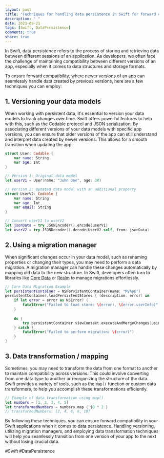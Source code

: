 ```yaml
---
layout: post
title: "Techniques for handling data persistence in Swift for forward compatibility"
description: " "
date: 2023-09-21
tags: [Swift, DataPersistence]
comments: true
share: true
---
```


In Swift, data persistence refers to the process of storing and retrieving data between different sessions of an application. As developers, we often face the challenge of maintaining compatibility between different versions of an app, especially when it comes to data structures and storage formats.

To ensure forward compatibility, where newer versions of an app can seamlessly handle data created by previous versions, here are a few techniques you can employ:

## 1. Versioning your data models

When working with persistent data, it's essential to version your data models to track changes over time. Swift offers powerful features to help with this, such as the Codable protocol and JSON serialization. By associating different versions of your data models with specific app versions, you can ensure that older versions of the app can still understand and interpret data created by newer versions. This allows for a smooth transition when updating the app.

```swift
struct User: Codable {
    var name: String
    var age: Int
}

// Version 1: Original data model
let userV1 = User(name: "John Doe", age: 30)

// Version 2: Updated data model with an additional property
struct UserV2: Codable {
    var name: String
    var age: Int
    var email: String
}

// Convert userV1 to userV2
let jsonData = try JSONEncoder().encode(userV1)
let userV2 = try JSONDecoder().decode(UserV2.self, from: jsonData)
```

## 2. Using a migration manager

When significant changes occur in your data model, such as renaming properties or changing their types, you may need to perform a data migration. A migration manager can handle these changes automatically by mapping old data to the new structure. In Swift, developers often turn to libraries like [Core Data](https://developer.apple.com/documentation/coredata) or [Realm](https://realm.io/) to manage migrations effortlessly.

```swift
// Core Data Migration Example
let persistentContainer = NSPersistentContainer(name: "MyApp")
persistentContainer.loadPersistentStores { (description, error) in
    if let error = error as NSError? {
        fatalError("Failed to load store: \(error), \(error.userInfo)")
    }
    
    do {
        try persistentContainer.viewContext.executeAndMergeChanges(using: SomeMigrationPolicy.self)
    } catch {
        fatalError("Failed to perform migration: \(error)")
    }
}
```

## 3. Data transformation / mapping

Sometimes, you may need to transform the data from one format to another to maintain compatibility across versions. This could involve converting from one data type to another or reorganizing the structure of the data. Swift provides a variety of tools, such as the `map()` function or custom data transformers, to help you accomplish these transformations efficiently.

```swift
// Example of data transformation using map()
let numbers = [1, 2, 3, 4, 5]
let transformedNumbers = numbers.map { $0 * 2 }
// transformedNumbers: [2, 4, 6, 8, 10]
```

By following these techniques, you can ensure forward compatibility in your Swift applications when it comes to data persistence. Handling versioning, utilizing migration managers, and employing data transformation techniques will help you seamlessly transition from one version of your app to the next without losing crucial data.

#Swift #DataPersistence